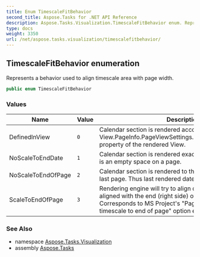 ```yaml
---
title: Enum TimescaleFitBehavior
second_title: Aspose.Tasks for .NET API Reference
description: Aspose.Tasks.Visualization.TimescaleFitBehavior enum. Represents a behavior used to align timescale area with page width
type: docs
weight: 3350
url: /net/aspose.tasks.visualization/timescalefitbehavior/
---
```

## TimescaleFitBehavior enumeration

Represents a behavior used to align timescale area with page width.

```csharp
public enum TimescaleFitBehavior
```

### Values

| Name | Value | Description |
| --- | --- | --- |
| DefinedInView | `0` | Calendar section is rendered according to View.PageInfo.PageViewSettings.FitTimescaleToEndOfPage property of the rendered View. |
| NoScaleToEndDate | `1` | Calendar section is rendered exactly to EndDate, even there is an empty space on a page. |
| NoScaleToEndOfPage | `2` | Calendar section is rendered to the end (right side) of the last page. Thus last rendered date may exceed EndDate. |
| ScaleToEndOfPage | `3` | Rendering engine will try to align dates so that EndDate is aligned with the end (right side) of the last page. Corresponds to MS Project's "Page Setup \ View \ Fit timescale to end of page" option enabled. |

### See Also

* namespace [Aspose.Tasks.Visualization](../../aspose.tasks.visualization/)
* assembly [Aspose.Tasks](../../)



